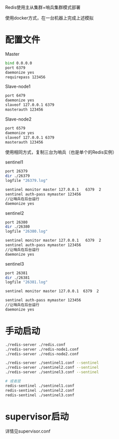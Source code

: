 Redis使用主从集群+哨兵集群模式部署

使用docker方式，在一台机器上完成上述模拟


# 配置文件

Master

```bash
bind 0.0.0.0
port 6379
daemonize yes
requirepass 123456

```

Slave-node1

```bash
port 6479  
daemonize yes
slaveof 127.0.0.1 6379
masterauth 123456
```


Slave-node2

```bash
port 6579  
daemonize yes
slaveof 127.0.0.1 6379
masterauth 123456
```

使用相同方式，复制三台为哨兵（也是单个的Redis实例）

sentinel1

```bash
port 26379  
dir ./26379
logfile "26379.log"

sentinel monitor master 127.0.0.1   6379  2 
sentinel auth-pass mymaster 123456
//让哨兵在后台运行
daemonize yes
```

sentinel2

```bash
port 26380  
dir ./26380
logfile "26380.log"

sentinel monitor master 127.0.0.1   6379  2 
sentinel auth-pass mymaster 123456
//让哨兵在后台运行
daemonize yes
```

sentinel3

```bash
port 26381  
dir ./26381
logfile "26381.log"

sentinel monitor master 127.0.0.1  6379  2 

sentinel auth-pass mymaster 123456
//让哨兵在后台运行
daemonize yes
```

# 手动启动

```bash
./redis-server ./redis.conf
./redis-server ./redis-node1.conf
./redis-server ./redis-node2.conf

./redis-server ./sentinel1.conf --sentinel
./redis-server ./sentinel2.conf --sentinel
./redis-server ./sentinel3.conf --sentinel

# 或者是 
redis-sentinel ./sentinel1.conf
redis-sentinel ./sentinel2.conf
redis-sentinel ./sentinel3.conf
```

# supervisor启动

详情见supervisor.conf
